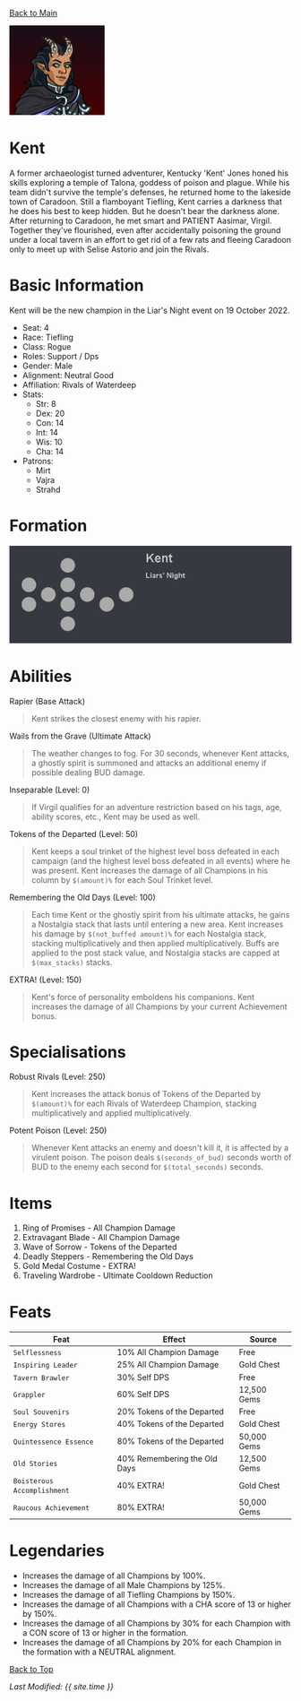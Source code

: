 [Back to Main](index.md)


![Profile Picture](images/profile_kent.png)

# Kent

A former archaeologist turned adventurer, Kentucky 'Kent' Jones honed his skills exploring a temple of Talona, goddess of poison and plague. While his team didn't survive the temple's defenses, he returned home to the lakeside town of Caradoon. Still a flamboyant Tiefling, Kent carries a darkness that he does his best to keep hidden. But he doesn't bear the darkness alone. After returning to Caradoon, he met smart and PATIENT Aasimar, Virgil. Together they've flourished, even after accidentally poisoning the ground under a local tavern in an effort to get rid of a few rats and fleeing Caradoon only to meet up with Selise Astorio and join the Rivals.

# Basic Information

Kent will be the new champion in the Liar's Night event on 19 October 2022.

* Seat: 4
* Race: Tiefling
* Class: Rogue
* Roles: Support / Dps
* Gender: Male
* Alignment: Neutral Good
* Affiliation: Rivals of Waterdeep
* Stats:
  * Str: 8
  * Dex: 20
  * Con: 14
  * Int: 14
  * Wis: 10
  * Cha: 14
* Patrons:
  * Mirt
  * Vajra
  * Strahd

# Formation

![Formation Layout](images/formation_kent.png)

# Abilities

Rapier (Base Attack)
> Kent strikes the closest enemy with his rapier.

Wails from the Grave (Ultimate Attack)
> The weather changes to fog. For 30 seconds, whenever Kent attacks, a ghostly spirit is summoned and attacks an additional enemy if possible dealing BUD damage.

Inseparable (Level: 0)
> If Virgil qualifies for an adventure restriction based on his tags, age, ability scores, etc., Kent may be used as well.

Tokens of the Departed (Level: 50)
> Kent keeps a soul trinket of the highest level boss defeated in each campaign (and the highest level boss defeated in all events) where he was present. Kent increases the damage of all Champions in his column by `$(amount)%` for each Soul Trinket level.

Remembering the Old Days (Level: 100)
> Each time Kent or the ghostly spirit from his ultimate attacks, he gains a Nostalgia stack that lasts until entering a new area. Kent increases his damage by `$(not_buffed amount)%` for each Nostalgia stack, stacking multiplicatively and then applied multiplicatively. Buffs are applied to the post stack value, and Nostalgia stacks are capped at `$(max_stacks)` stacks.

EXTRA! (Level: 150)
> Kent's force of personality emboldens his companions. Kent increases the damage of all Champions by your current Achievement bonus.

# Specialisations

Robust Rivals (Level: 250)
> Kent increases the attack bonus of Tokens of the Departed by `$(amount)%` for each Rivals of Waterdeep Champion, stacking multiplicatively and applied multiplicatively.

Potent Poison (Level: 250)
> Whenever Kent attacks an enemy and doesn't kill it, it is affected by a virulent poison. The poison deals `$(seconds_of_bud)` seconds worth of BUD to the enemy each second for `$(total_seconds)` seconds.

# Items

1. Ring of Promises - All Champion Damage
2. Extravagant Blade - All Champion Damage
3. Wave of Sorrow - Tokens of the Departed
4. Deadly Steppers - Remembering the Old Days
5. Gold Medal Costume - EXTRA!
6. Traveling Wardrobe - Ultimate Cooldown Reduction

# Feats

| Feat | Effect | Source |
|---|---|---|
| `Selflessness` | 10% All Champion Damage | Free |
| `Inspiring Leader` | 25% All Champion Damage | Gold Chest |
| `Tavern Brawler` | 30% Self DPS | Free |
| `Grappler` | 60% Self DPS | 12,500 Gems |
| `Soul Souvenirs` | 20% Tokens of the Departed | Free |
| `Energy Stores` | 40% Tokens of the Departed | Gold Chest |
| `Quintessence Essence` | 80% Tokens of the Departed | 50,000 Gems |
| `Old Stories` | 40% Remembering the Old Days | 12,500 Gems |
| `Boisterous Accomplishment` | 40% EXTRA! | Gold Chest |
| `Raucous Achievement` | 80% EXTRA! | 50,000 Gems |

# Legendaries

* Increases the damage of all Champions by 100%.
* Increases the damage of all Male Champions by 125%.
* Increases the damage of all Tiefling Champions by 150%.
* Increases the damage of all Champions with a CHA score of 13 or higher by 150%.
* Increases the damage of all Champions by 30% for each Champion with a CON score of 13 or higher in the formation.
* Increases the damage of all Champions by 20% for each Champion in the formation with a NEUTRAL alignment.

[Back to Top](#top)

*Last Modified: {{ site.time }}*